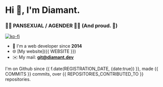 <h1>Hi 👋, I'm Diamant.</h1>
<h3>🏳️‍🌈 PANSEXUAL / AGENDER 🏳️‍🌈 (And proud. 💜)</h3>

[![ko-fi](https://ko-fi.com/img/githubbutton_sm.svg)](https://ko-fi.com/N4N56FZOR)

- 📆 I'm a web developer since **2014**
- 🌐 [My website]({{ WEBSITE }})
- ✉️ My mail: **git@diamant.dev**

I'm on Github since {{ f.date(REGISTRATION_DATE, {date:true}) }}, made {{ COMMITS }} commits, over {{ REPOSITORIES_CONTRIBUTED_TO }} repositories.
